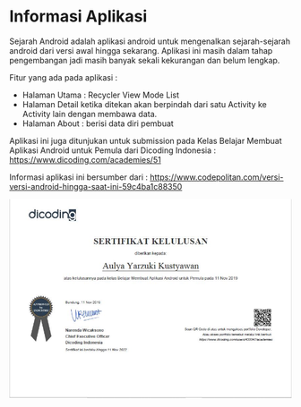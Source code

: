 # Informasi Aplikasi

Sejarah Android adalah aplikasi android untuk mengenalkan sejarah-sejarah android dari versi awal hingga sekarang.
Aplikasi ini masih dalam tahap pengembangan jadi masih banyak sekali kekurangan dan belum lengkap.

Fitur yang ada pada aplikasi :
* Halaman Utama : Recycler View Mode List
* Halaman Detail ketika ditekan akan berpindah dari satu Activity ke Activity lain dengan membawa data.
* Halaman About : berisi data diri pembuat

Aplikasi ini juga ditunjukan untuk submission pada Kelas Belajar Membuat Aplikasi Android untuk Pemula dari Dicoding Indonesia :
https://www.dicoding.com/academies/51

Informasi aplikasi ini bersumber dari : https://www.codepolitan.com/versi-versi-android-hingga-saat-ini-59c4ba1c88350

![alt text](https://github.com/ayarzuki/Android-s-History-App/blob/master/Sertifikat%20Kelulusan%20Kelas%20Belajar%20Membuat%20Aplikasi%20Android%20untuk%20Pemula%20Dicoding.JPG)
